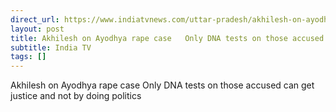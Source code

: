 ```yaml
---
direct_url: https://www.indiatvnews.com/uttar-pradesh/akhilesh-on-ayodhya-rape-case-only-dna-tests-on-those-accused-can-get-justice-and-not-by-doing-politics-2024-08-03-945090
layout: post
title: Akhilesh on Ayodhya rape case   Only DNA tests on those accused can get justice and not by doing politics 
subtitle: India TV
tags: []
---
```


Akhilesh on Ayodhya rape case   Only DNA tests on those accused can get justice and not by doing politics 
